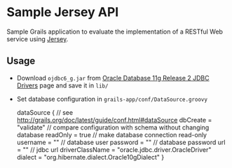 # Sample Jersey API

Sample Grails application to evaluate the implementation of a RESTful Web service using [Jersey][1].


## Usage

* Download `ojdbc6_g.jar` from [Oracle Database 11g Release 2 JDBC Drivers][2] page and save it in `lib/`

* Set database configuration in `grails-app/conf/DataSource.groovy`

    dataSource {              // see http://grails.org/doc/latest/guide/conf.html#dataSource
        dbCreate = "validate" // compare configuration with schema without changing database
        readOnly = true       // make database connection read-only
        username = ""         // database user
        password = ""         // database password
        url = ""              // jdbc url
        driverClassName = "oracle.jdbc.driver.OracleDriver"
        dialect = "org.hibernate.dialect.Oracle10gDialect"
    }


[1]: https://jersey.java.net
[2]: http://www.oracle.com/technetwork/database/enterprise-edition/jdbc-112010-090769.html
